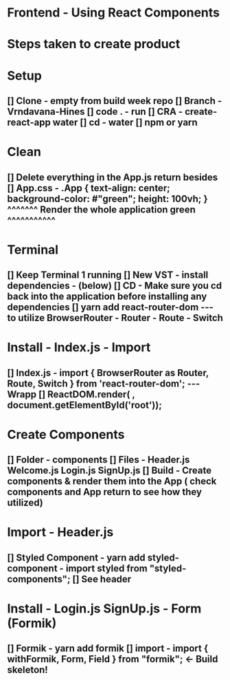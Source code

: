 # Frontend - Using React Components 

# Steps taken to create product

# Setup
[] Clone - empty from build week repo
[] Branch - Vrndavana-Hines
[] code .  - run
[] CRA - create-react-app water
[] cd - water
[] npm or yarn 
-----------------------------------------
# Clean
[] Delete everything in the App.js return besides <div className='app'>
[] App.css - .App {
  text-align: center;
  background-color: #"green";
  height: 100vh;
}
^^^^^^^ Render the whole application green ^^^^^^^^^^^
----------------------------------------
# Terminal
[] Keep Terminal 1 running
[] New VST - install dependencies - (below)
[] CD - Make sure you cd back into the application before installing any dependencies 
[] yarn add react-router-dom  --- to utilize BrowserRouter - Router - Route - Switch 
----------------------------------------
# Install - Index.js - Import
[] Index.js - import { BrowserRouter as Router, Route, Switch } from 'react-router-dom'; --- Wrapp <App>
[] ReactDOM.render(<Router><App />
    </Router>, document.getElementById('root'));
----------------------------------------
# Create Components 
[] Folder - components 
[] Files - Header.js Welcome.js Login.js  SignUp.js
[] Build - Create components & render them into the App ( check components and App return to see how they utilized)
---------------------------------------
# Import - Header.js
[] Styled Component - yarn add styled-component - import styled from "styled-components"; 
[] See header 
--------------------------------------
# Install - Login.js SignUp.js  - Form (Formik)
[] Formik - yarn add formik
[] import - import { withFormik, Form, Field } from "formik"; <- Build skeleton!
--------------------------------------

